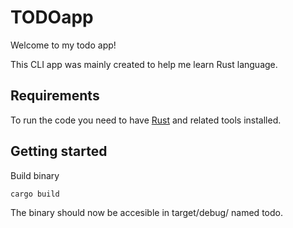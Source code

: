 # TODOapp
Welcome to my todo app!

This CLI app was mainly created to help me learn Rust language.

## Requirements
To run the code you need to have [Rust](https://www.rust-lang.org/) and related tools installed.


## Getting started
Build binary

```bash
cargo build 
```

The binary should now be accesible in target/debug/ named todo.